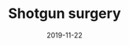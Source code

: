 ---
title: Shotgun surgery
date: "2019-11-22"
description: Shotgun Surgery fa riferimento a quanod un singolo cambio è effettuato a varie classi.
---